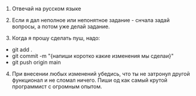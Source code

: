 1) Отвечай на русском языке

2) Если я дал неполное или непонятное задание - снчала задай вопросы, а потом уже делай задание.

3) Когда я прошу сделать пуш, надо:
- git add .
- git commit -m "{напиши коротко какие изменения мы сделаи}"
- git push origin main

4) При внесении любых изменений убедись, что ты не затронул другой функционал и не сломал ничего. Пиши од как самый крутой программист с огромным опытом.